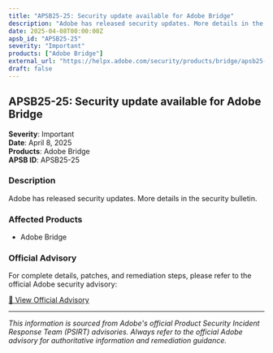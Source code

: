 ```yaml
---
title: "APSB25-25: Security update available for Adobe Bridge"
description: "Adobe has released security updates. More details in the security bulletin."
date: 2025-04-08T00:00:00Z
apsb_id: "APSB25-25"
severity: "Important"
products: ["Adobe Bridge"]
external_url: "https://helpx.adobe.com/security/products/bridge/apsb25-25.html"
draft: false
---
```


## APSB25-25: Security update available for Adobe Bridge

**Severity**: Important  
**Date**: April 8, 2025  
**Products**: Adobe Bridge  
**APSB ID**: APSB25-25

### Description

Adobe has released security updates. More details in the security bulletin.

### Affected Products

- Adobe Bridge


### Official Advisory

For complete details, patches, and remediation steps, please refer to the official Adobe security advisory:

[🔗 View Official Advisory](https://helpx.adobe.com/security/products/bridge/apsb25-25.html)

---

*This information is sourced from Adobe's official Product Security Incident Response Team (PSIRT) advisories. Always refer to the official Adobe advisory for authoritative information and remediation guidance.*
